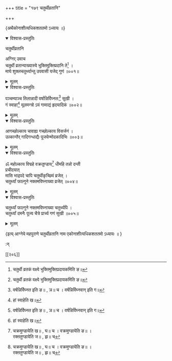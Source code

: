 +++
title = "१७९ चतुर्थीव्रतानि"

+++
    
\{अथैकोनाशीत्यधिकशततमो ऽध्यायः ॥\}


<details open><summary>विश्वास-प्रस्तुतिः</summary>

चतुर्थीव्रतानि  
    
अग्निर् उवाच  
चतुर्थी व्रतान्याख्यास्ये भुक्तिमुक्तिप्रदानि ते[^१] ।  
माघे शुक्लचतुर्थ्यान्तु उपवासी यजेद् गुणं ॥००१॥
</details>

<details><summary>मूलम्</summary>

चतुर्थीव्रतानि  
    
अग्निर् उवाच  
चतुर्थी व्रतान्याख्यास्ये भुक्तिमुक्तिप्रदानि ते[^१] ।  
माघे शुक्लचतुर्थ्यान्तु उपवासी यजेद् गुणं ॥००१॥
</details>  

<details open><summary>विश्वास-प्रस्तुतिः</summary>

पञ्चम्याञ्च तिलान्नादी वर्षान्निर्विघ्नतः[^२] सुखी   ।  
गं स्वाहा[^३] मूलमन्त्रो ऽयं गामाद्यं हृदयादिकं   ॥००२॥
</details>

<details><summary>मूलम्</summary>

पञ्चम्याञ्च तिलान्नादी वर्षान्निर्विघ्नतः[^२] सुखी   ।  
गं स्वाहा[^३] मूलमन्त्रो ऽयं गामाद्यं हृदयादिकं   ॥००२॥
</details>  

<details open><summary>विश्वास-प्रस्तुतिः</summary>

आगच्छोल्काय चावाह्य गच्छोल्काय विसर्जनं ।  
उल्कान्तैर् गादिगन्धाद्यैः पूजयेन्मोदकादिभिः ॥००३॥
</details>

<details><summary>मूलम्</summary>

आगच्छोल्काय चावाह्य गच्छोल्काय विसर्जनं ।  
उल्कान्तैर् गादिगन्धाद्यैः पूजयेन्मोदकादिभिः ॥००३॥
</details>  
    

<details open><summary>विश्वास-प्रस्तुतिः</summary>

ॐ महोल्काय विद्महे वक्रतुण्डाय[^४] धीमहि तन्नो दन्ती  
प्रचीदयात्  
मासि भाद्रपदे चापि चतुर्थीकृच्छिवं व्रजेत् ।  
चतुर्थ्यां फाल्गुने नक्तमविघ्नाख्या व्रजेत् ॥००४॥
</details>

<details><summary>मूलम्</summary>

ॐ महोल्काय विद्महे वक्रतुण्डाय[^४] धीमहि तन्नो दन्ती  
प्रचीदयात्  
मासि भाद्रपदे चापि चतुर्थीकृच्छिवं व्रजेत् ।  
चतुर्थ्यां फाल्गुने नक्तमविघ्नाख्या व्रजेत् ॥००४॥
</details>  

<details open><summary>विश्वास-प्रस्तुतिः</summary>

चतुर्थ्यां फाल्गुने नक्तमविघ्नाख्या चतुर्थ्यपि ।  
चतुर्थ्यां दमनैः पूज्य चैत्रे प्रार्च्य गणं सुखी   ॥००५॥
</details>

<details><summary>मूलम्</summary>

चतुर्थ्यां फाल्गुने नक्तमविघ्नाख्या चतुर्थ्यपि ।  
चतुर्थ्यां दमनैः पूज्य चैत्रे प्रार्च्य गणं सुखी   ॥००५॥
</details>  
    
\{इत्य् आग्नेये महपुराणे चतुर्थीव्रतानि नाम एकोनाशीत्यधिकशततमो ऽध्यायः ॥  }
    
:न्  
    
[^१]: चतुर्थी व्रतकं वक्ष्ये भुक्तिमुक्तिप्रदायकमिति ङ॥  
    
[^२]: वर्षन्निर्विघ्नत इति ङ॥ , ञ॥ च । वर्षन्निर्विघ्नवान् इति ग॥  
    
[^३]: हां स्वाहेति ख॥  
    
[^४]: चक्रमुण्डायेति ख॥ , घ॥ च । वक्रमुण्डायेति ङ॥ ।  
रक्ततुण्डायेति ज॥ , झ॥ च  

[[२०६]]
    
